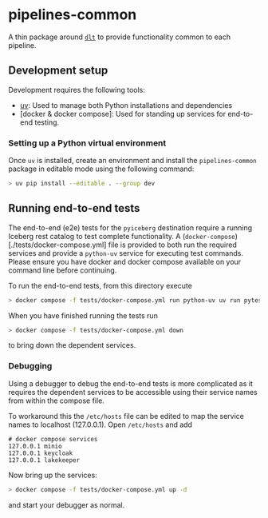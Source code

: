 # pipelines-common

A thin package around [`dlt`](https://dlthub.com) to provide functionality common
to each pipeline.

## Development setup

Development requires the following tools:

- [uv](https://docs.astral.uv/uv/): Used to manage both Python installations and dependencies
- [docker & docker compose]: Used for standing up services for end-to-end testing.

### Setting up a Python virtual environment

Once `uv` is installed, create an environment and install the `pipelines-common`
package in editable mode using the following command:

```bash
> uv pip install --editable . --group dev
```

## Running end-to-end tests

The end-to-end (e2e) tests for the `pyiceberg` destination require a running Iceberg
rest catalog to test complete functionality.
A (`docker-compose`)[./tests/docker-compose.yml] file is provided to both run the
required services and provide a `python-uv` service for executing test commands.
Please ensure you have docker and docker compose available on your command line
before continuing.

To run the end-to-end tests, from this directory execute

```bash
> docker compose -f tests/docker-compose.yml run python-uv uv run pytest tests/e2e_tests
```

When you have finished running the tests run

```bash
> docker compose -f tests/docker-compose.yml down
```

to bring down the dependent services.

### Debugging

Using a debugger to debug the end-to-end tests is more complicated as it requires
the dependent services to be accessible using their service names from within
the compose file.

To workaround this the `/etc/hosts` file can be edited to map the service names
to localhost (127.0.0.1). Open `/etc/hosts` and add

```text
# docker compose services
127.0.0.1 minio
127.0.0.1 keycloak
127.0.0.1 lakekeeper
```

Now bring up the services:

```bash
> docker compose -f tests/docker-compose.yml up -d
```

and start your debugger as normal.
